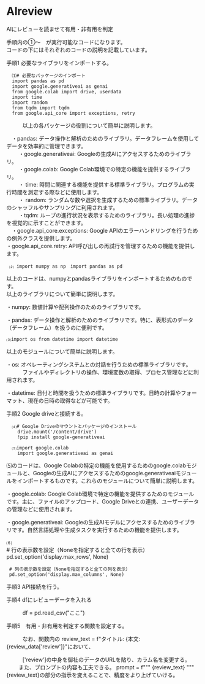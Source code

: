# AIreview
AIにレビューを読ませて有用・非有用を判定  


手順内の①～　が実行可能なコードになります。  
コードの下にはそれぞれのコードの説明を記載しています。  


手順1 必要なライブラリをインポートする。  

      ⑴# 必要なパッケージのインポート
      import pandas as pd
      import google.generativeai as genai
      from google.colab import drive, userdata
      import time
      import random
      from tqdm import tqdm
      from google.api_core import exceptions, retry   

  
  　　　以上の各パッケージの役割について簡単に説明します。  
    
   　・pandas: データ操作と解析のためのライブラリ。データフレームを使用してデータを効率的に管理できます。  
　　 ・google.generativeai: Googleの生成AIにアクセスするためのライブラリ。  
　　 ・google.colab: Google Colab環境での特定の機能を提供するライブラリ。  
　　 ・ time: 時間に関連する機能を提供する標準ライブラリ。プログラムの実行時間を測定する際などに使用します。  
　　 ・ random: ランダムな数や選択を生成するための標準ライブラリ。データのシャッフルやサンプリングに利用されます。  
　　 ・tqdm: ループの進行状況を表示するためのライブラリ。長い処理の進捗を視覚的に示すことができます。  
   　・google.api_core.exceptions: Google APIのエラーハンドリングを行うための例外クラスを提供します。  
     ・google.api_core.retry: API呼び出しの再試行を管理するための機能を提供します。  

     ⑵ import numpy as np　import pandas as pd 
     
以上のコードは、numpyとpandasライブラリをインポートするためのものです。  
以上のライブラリについて簡単に説明します。  

・numpy: 数値計算や配列操作のためのライブラリです。

・pandas: データ操作と解析のためのライブラリです。特に、表形式のデータ（データフレーム）を扱うのに便利です。  

    ⑶import os from datetime import datetime  

    
以上のモジュールについて簡単に説明します。  

・os: オペレーティングシステムとの対話を行うための標準ライブラリです。  
　　　ファイルやディレクトリの操作、環境変数の取得、プロセス管理などに利用されます。

・datetime: 日付と時間を扱うための標準ライブラリです。日時の計算やフォーマット、現在の日時の取得などが可能です。



     
    

      

手順2 Google driveと接続する。  

      ⑷# Google Driveのマウントとパッケージのインストール
        drive.mount('/content/drive')
        !pip install google-generativeai  

      ⑸import google.colab
        import google.generativeai as genai  
        

⑸のコードは、Google Colabの特定の機能を使用するためのgoogle.colabモジュールと、Googleの生成AIにアクセスするためのgoogle.generativeaiモジュールをインポートするものです。これらのモジュールについて簡単に説明します。

・google.colab: Google Colab環境で特定の機能を提供するためのモジュールです。主に、ファイルのアップロード、Google Driveとの連携、ユーザーデータの管理などに使用されます。

・google.generativeai: Googleの生成AIモデルにアクセスするためのライブラリです。自然言語処理や生成タスクを実行するための機能を提供します。  

⑹  
      # 行の表示数を設定（Noneを指定すると全ての行を表示）
       pd.set_option('display.max_rows', None)

     # 列の表示数を設定（Noneを指定すると全ての列を表示）
     pd.set_option('display.max_columns', None)


手順3 API接続を行う。  

手順4 dfにレビューデータを入れる  

　　　df = pd.read_csv("ここ")  
   
手順5　有用・非有用を判定する関数を設定する。  

　　　なお、関数内の review_text = f"タイトル: {本文: {review_data['review']}"において、  
    
　　　['review']の中身を御社のデータのURLを貼り、カラム名を変更する。  
   　　
     また、プロンプトの内容も工夫できる。
     prompt = f"""
     {review_text}
     """
      {review_text}の部分の指示を変えることで、精度をより上げていける。
     
     
